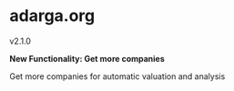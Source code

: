 # adarga.org
v2.1.0

**New Functionality: Get more companies**

Get more companies for automatic valuation and analysis




	